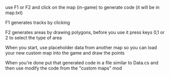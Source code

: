 use F1 or F2 and click on the map (in-game) to generate code (it will be in map.txt)

F1 generates tracks by clicking

F2 generates areas by drawing polygons, before you use it press keys 0,1 or 2 to select the type of area

When you start, use placeholder data from another map so you can load your new custom map into the game and draw the points

When you're done put that generated code in a file similar to Data.cs and then use modify the code from the "custom maps" mod
